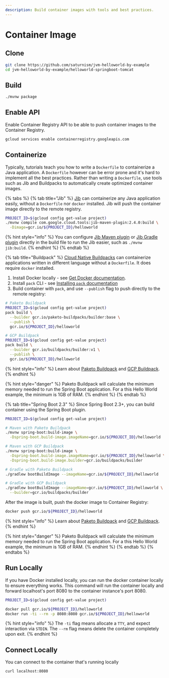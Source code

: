 ```yaml
---
description: Build container images with tools and best practices.
---
```


# Container Image

## Clone

```bash
git clone https://github.com/saturnism/jvm-helloworld-by-example
cd jvm-helloworld-by-example/helloworld-springboot-tomcat
```

## Build

```bash
./mvnw package
```

## Enable API

Enable Container Registry API to be able to push container images to the Container Registry.

```bash
gcloud services enable containerregistry.googleapis.com
```

## Containerize

Typically, tutorials teach you how to write a `Dockerfile` to containerize a Java application. A `Dockerfile` however can be error prone and it's hard to implement all the best practices. Rather than writing a `Dockerfile`, use tools such as Jib and Buildpacks to automatically create optimized container images.

{% tabs %}
{% tab title="Jib" %}
[Jib](https://github.com/GoogleContainerTools/jib) can containerize any Java application easily, without a `Dockerfile` nor `docker` installed. Jib will push the container image directly to the remote registry.

```bash
PROJECT_ID=$(gcloud config get-value project)
./mvnw compile com.google.cloud.tools:jib-maven-plugin:2.4.0:build \
  -Dimage=gcr.io/${PROJECT_ID}/helloworld
```

{% hint style="info" %}
You can configure [Jib Maven plugin](https://github.com/GoogleContainerTools/jib/tree/master/jib-maven-plugin) or [Jib Gradle plugin](https://github.com/GoogleContainerTools/jib/tree/master/jib-gradle-plugin) directly in the build file to run the Jib easier, such as `./mvnw jib:build`.
{% endhint %}
{% endtab %}

{% tab title="Buildpack" %}
[Cloud Native Buildpacks](https://buildpacks.io) can containerize applications written in different language without a `Dockerfile`. It does require `docker` installed.

1. Install Docker locally - see [Get Docker documentation](https://docs.docker.com/get-docker/).
2. Install `pack` CLI - see [Installing `pack` documentation](https://buildpacks.io/docs/install-pack/)
3. Build container with `pack`, and use `--publish` flag to push directly to the remote registry:

```bash
# Paketo Buildpack
PROJECT_ID=$(gcloud config get-value project)
pack build \
  --builder gcr.io/paketo-buildpacks/builder:base \
  --publish \
  gcr.io/${PROJECT_ID}/helloworld

# GCP Buildpack
PROJECT_ID=$(gcloud config get-value project)
pack build \
  --builder gcr.io/buildpacks/builder:v1 \
  --publish \
  gcr.io/${PROJECT_ID}/helloworld
```

{% hint style="info" %}
Learn about [Paketo Buildpack](https://paketo.io/) and [GCP Buildpack](https://github.com/GoogleCloudPlatform/buildpacks).
{% endhint %}

{% hint style="danger" %}
Paketo Buildpack will calculate the minimum memory needed to run the Spring Boot application. For a this Hello World example, the minimum is 1GB of RAM.
{% endhint %}
{% endtab %}

{% tab title="Spring Boot 2.3" %}
Since Spring Boot 2.3+, you can build container using the Spring Boot plugin.

```bash
PROJECT_ID=$(gcloud config get-value project)

# Maven with Paketo Buildpack
./mvnw spring-boot:build-image \
  -Dspring-boot.build-image.imageName=gcr.io/${PROJECT_ID}/helloworld

# Maven with GCP Buildpack
./mvnw spring-boot:build-image \
  -Dspring-boot.build-image.imageName=gcr.io/${PROJECT_ID}/helloworld \
  -Dspring-boot.build-image.builder=gcr.io/buildpacks/builder

# Gradle with Paketo Buildpack
./gradlew bootBuildImage --imageName=gcr.io/${PROJECT_ID}/helloworld

# Gradle with GCP Buildpack
./gradlew bootBuildImage --imageName=gcr.io/${PROJECT_ID}/helloworld \
  --builder=gcr.io/buildpacks/builder
```

After the image is built, push the docker image to Container Registry:

```bash
docker push gcr.io/${PROJECT_ID}/helloworld
```

{% hint style="info" %}
Learn about [Paketo Buildpack](https://paketo.io/) and [GCP Buildpack](https://github.com/GoogleCloudPlatform/buildpacks).
{% endhint %}

{% hint style="danger" %}
Paketo Buildpack will calculate the minimum memory needed to run the Spring Boot application. For a this Hello World example, the minimum is 1GB of RAM.
{% endhint %}
{% endtab %}
{% endtabs %}

## Run Locally

If you have Docker installed locally, you can run the docker container locally to ensure everything works. This command will run the container locally and forward localhost's port 8080 to the container instance's port 8080.

```bash
PROJECT_ID=$(gcloud config get-value project)

docker pull gcr.io/${PROJECT_ID}/helloworld
docker run -ti --rm -p 8080:8080 gcr.io/${PROJECT_ID}/helloworld
```

{% hint style="info" %}
The `-ti` flag means allocate a `TTY`, and expect interaction via `STDIN`. The `--rm` flag means delete the container completely upon exit.
{% endhint %}

## Connect Locally

You can connect to the container that's running locally

```bash
curl localhost:8080
```

## 

